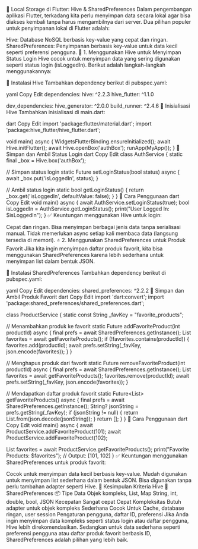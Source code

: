 📌 Local Storage di Flutter: Hive & SharedPreferences
Dalam pengembangan aplikasi Flutter, terkadang kita perlu menyimpan data secara lokal agar bisa diakses kembali tanpa harus mengambilnya dari server. Dua pilihan populer untuk penyimpanan lokal di Flutter adalah:

Hive: Database NoSQL berbasis key-value yang cepat dan ringan.
SharedPreferences: Penyimpanan berbasis key-value untuk data kecil seperti preferensi pengguna.
🚀 1. Menggunakan Hive untuk Menyimpan Status Login
Hive cocok untuk menyimpan data yang sering digunakan seperti status login (isLoggedIn). Berikut adalah langkah-langkah menggunakannya:

📌 Instalasi Hive
Tambahkan dependency berikut di pubspec.yaml:

yaml
Copy
Edit
dependencies:
hive: ^2.2.3
hive_flutter: ^1.1.0

dev_dependencies:
hive_generator: ^2.0.0
build_runner: ^2.4.6
📌 Inisialisasi Hive
Tambahkan inisialisasi di main.dart:

dart
Copy
Edit
import 'package:flutter/material.dart';
import 'package:hive_flutter/hive_flutter.dart';

void main() async {
WidgetsFlutterBinding.ensureInitialized();
await Hive.initFlutter();
await Hive.openBox('authBox');
runApp(MyApp());
}
📌 Simpan dan Ambil Status Login
dart
Copy
Edit
class AuthService {
static final \_box = Hive.box('authBox');

// Simpan status login
static Future<void> setLoginStatus(bool status) async {
await \_box.put('isLoggedIn', status);
}

// Ambil status login
static bool getLoginStatus() {
return \_box.get('isLoggedIn', defaultValue: false);
}
}
📌 Cara Penggunaan
dart
Copy
Edit
void main() async {
await AuthService.setLoginStatus(true);
bool isLoggedIn = AuthService.getLoginStatus();
print("User Logged In: $isLoggedIn");
}
✅ Keuntungan menggunakan Hive untuk login:

Cepat dan ringan.
Bisa menyimpan berbagai jenis data tanpa serialisasi manual.
Tidak memerlukan async setiap kali membaca data (langsung tersedia di memori).
⭐ 2. Menggunakan SharedPreferences untuk Produk Favorit
Jika kita ingin menyimpan daftar produk favorit, kita bisa menggunakan SharedPreferences karena lebih sederhana untuk menyimpan list dalam bentuk JSON.

📌 Instalasi SharedPreferences
Tambahkan dependency berikut di pubspec.yaml:

yaml
Copy
Edit
dependencies:
shared_preferences: ^2.2.2
📌 Simpan dan Ambil Produk Favorit
dart
Copy
Edit
import 'dart:convert';
import 'package:shared_preferences/shared_preferences.dart';

class ProductService {
static const String \_favKey = "favorite_products";

// Menambahkan produk ke favorit
static Future<void> addFavoriteProduct(int productId) async {
final prefs = await SharedPreferences.getInstance();
List<int> favorites = await getFavoriteProducts();
if (!favorites.contains(productId)) {
favorites.add(productId);
await prefs.setString(\_favKey, json.encode(favorites));
}
}

// Menghapus produk dari favorit
static Future<void> removeFavoriteProduct(int productId) async {
final prefs = await SharedPreferences.getInstance();
List<int> favorites = await getFavoriteProducts();
favorites.remove(productId);
await prefs.setString(\_favKey, json.encode(favorites));
}

// Mendapatkan daftar produk favorit
static Future<List<int>> getFavoriteProducts() async {
final prefs = await SharedPreferences.getInstance();
String? jsonString = prefs.getString(\_favKey);
if (jsonString != null) {
return List<int>.from(json.decode(jsonString));
}
return [];
}
}
📌 Cara Penggunaan
dart
Copy
Edit
void main() async {
await ProductService.addFavoriteProduct(101);
await ProductService.addFavoriteProduct(102);

List<int> favorites = await ProductService.getFavoriteProducts();
print("Favorite Products: $favorites"); // Output: [101, 102]
}
✅ Keuntungan menggunakan SharedPreferences untuk produk favorit:

Cocok untuk menyimpan data kecil berbasis key-value.
Mudah digunakan untuk menyimpan list sederhana dalam bentuk JSON.
Bisa digunakan tanpa perlu tambahan adapter seperti Hive.
📌 Kesimpulan
Kriteria Hive 🐝 SharedPreferences 📦
Tipe Data Objek kompleks, List, Map String, int, double, bool, JSON
Kecepatan Sangat cepat Cepat
Kompleksitas Butuh adapter untuk objek kompleks Sederhana
Cocok Untuk Cache, database ringan, user session Pengaturan pengguna, daftar ID, preferensi
Jika Anda ingin menyimpan data kompleks seperti status login atau daftar pengguna, Hive lebih direkomendasikan.
Sedangkan untuk data sederhana seperti preferensi pengguna atau daftar produk favorit berbasis ID, SharedPreferences adalah pilihan yang lebih baik.

